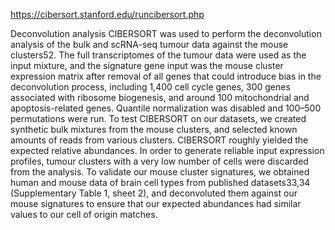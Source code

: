 https://cibersort.stanford.edu/runcibersort.php

Deconvolution analysis
CIBERSORT was used to perform the deconvolution analysis of the bulk and scRNA-seq tumour data against the mouse clusters52. The full transcriptomes of the tumour data were used as the input mixture, and the signature gene input was the mouse cluster expression matrix after removal of all genes that could introduce bias in the deconvolution process, including 1,400 cell cycle genes, 300 genes associated with ribosome biogenesis, and around 100 mitochondrial and apoptosis-related genes. Quantile normalization was disabled and 100–500 permutations were run. To test CIBERSORT on our datasets, we created synthetic bulk mixtures from the mouse clusters, and selected known amounts of reads from various clusters. CIBERSORT roughly yielded the expected relative abundances. In order to generate reliable input expression profiles, tumour clusters with a very low number of cells were discarded from the analysis. To validate our mouse cluster signatures, we obtained human and mouse data of brain cell types from published datasets33,34 (Supplementary Table 1, sheet 2), and deconvoluted them against our mouse signatures to ensure that our expected abundances had similar values to our cell of origin matches.


